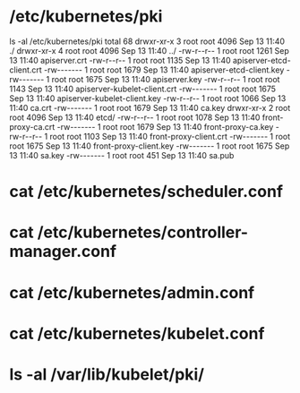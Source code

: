 # /etc/kubernetes/pki
ls -al /etc/kubernetes/pki
total 68
drwxr-xr-x 3 root root 4096 Sep 13 11:40 ./
drwxr-xr-x 4 root root 4096 Sep 13 11:40 ../
-rw-r--r-- 1 root root 1261 Sep 13 11:40 apiserver.crt
-rw-r--r-- 1 root root 1135 Sep 13 11:40 apiserver-etcd-client.crt
-rw------- 1 root root 1679 Sep 13 11:40 apiserver-etcd-client.key
-rw------- 1 root root 1675 Sep 13 11:40 apiserver.key
-rw-r--r-- 1 root root 1143 Sep 13 11:40 apiserver-kubelet-client.crt
-rw------- 1 root root 1675 Sep 13 11:40 apiserver-kubelet-client.key
-rw-r--r-- 1 root root 1066 Sep 13 11:40 ca.crt
-rw------- 1 root root 1679 Sep 13 11:40 ca.key
drwxr-xr-x 2 root root 4096 Sep 13 11:40 etcd/
-rw-r--r-- 1 root root 1078 Sep 13 11:40 front-proxy-ca.crt
-rw------- 1 root root 1679 Sep 13 11:40 front-proxy-ca.key
-rw-r--r-- 1 root root 1103 Sep 13 11:40 front-proxy-client.crt
-rw------- 1 root root 1675 Sep 13 11:40 front-proxy-client.key
-rw------- 1 root root 1675 Sep 13 11:40 sa.key
-rw------- 1 root root  451 Sep 13 11:40 sa.pub

# cat /etc/kubernetes/scheduler.conf

# cat /etc/kubernetes/controller-manager.conf

# cat /etc/kubernetes/admin.conf

# cat /etc/kubernetes/kubelet.conf
# ls -al /var/lib/kubelet/pki/